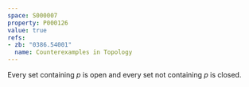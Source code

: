 ```yaml
---
space: S000007
property: P000126
value: true
refs:
- zb: "0386.54001"
  name: Counterexamples in Topology
---
```


Every set containing $p$ is open and every set not containing $p$ is closed.
